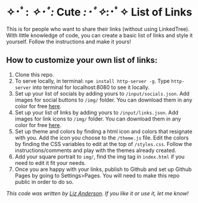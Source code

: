 # ✧･ﾟ: *✧･ﾟ:* Cute *:･ﾟ✧*:･ﾟ✧ List of Links

This is for people who want to share their links (without using LinkedTree). With little knowledge of code, you can create a basic list of links and style it yourself. Follow the instructions and make it yours!

## How to customize your own list of links:

1. Clone this repo.
2. To serve locally, in terminal: `npm install http-server -g`. Type `http-server` into terminal for localhost:8080 to see it locally.
3. Set up your list of socials by adding yours to `/input/socials.json`. Add images for social buttons to `/img/` folder. You can download them in any color for free [here](https://www.iconsdb.com/).
4. Set up your list of links by adding yours to `/input/links.json`. Add images for link icons to `/img/` folder. You can download them in any color for free [here](https://www.iconsdb.com/).
5. Set up theme and colors by finding a html icon and colors that resignate with you. Add the icon you choose to the `/theme.js` file. Edit the colors by finding the CSS variables to edit at the top of `/styles.css`. Follow the instructions/comments and play with the themes already created.
6. Add your square portrait to `img/`, find the img tag in `index.html` if you need to edit it fit your needs.
7. Once you are happy with your links, publish to Github and set up Github Pages by going to Settings>Pages. You will need to make this repo public in order to do so.

*This code was written by [Liz Anderson](https://twitter.com/witcheswhocode). If you like it or use it, let me know!*

